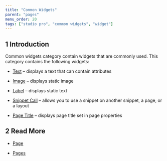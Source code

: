 ```yaml
---
title: "Common Widgets"
parent: "pages"
menu_order: 20
tags: ["studio pro", "common widgets", "widget"]
---
```


## 1 Introduction

Common widgets category contain widgets that are commonly used. This category contains the following widgets:


* [Text](text) – displays a text that can contain attributes

* [Image](image) – displays static image

* [Label](label) – displays static text 

* [Snippet Call](snippet-call) – allows you to use a snippet on another snippet, a page, or a layout

* [Page Title](page-title) – displays page title set in page properties

## 2 Read More

* [Page](page)

* [Pages](pages)

  
